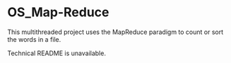 OS_Map-Reduce
=============

This multithreaded project uses the MapReduce paradigm to count or sort the words in a file.

Technical README is unavailable.
